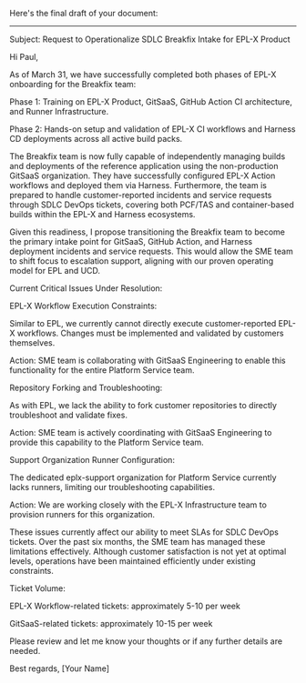 
Here's the final draft of your document:


---

Subject: Request to Operationalize SDLC Breakfix Intake for EPL-X Product

Hi Paul,

As of March 31, we have successfully completed both phases of EPL-X onboarding for the Breakfix team:

Phase 1: Training on EPL-X Product, GitSaaS, GitHub Action CI architecture, and Runner Infrastructure.

Phase 2: Hands-on setup and validation of EPL-X CI workflows and Harness CD deployments across all active build packs.


The Breakfix team is now fully capable of independently managing builds and deployments of the reference application using the non-production GitSaaS organization. They have successfully configured EPL-X Action workflows and deployed them via Harness. Furthermore, the team is prepared to handle customer-reported incidents and service requests through SDLC DevOps tickets, covering both PCF/TAS and container-based builds within the EPL-X and Harness ecosystems.

Given this readiness, I propose transitioning the Breakfix team to become the primary intake point for GitSaaS, GitHub Action, and Harness deployment incidents and service requests. This would allow the SME team to shift focus to escalation support, aligning with our proven operating model for EPL and UCD.

Current Critical Issues Under Resolution:

EPL-X Workflow Execution Constraints:

Similar to EPL, we currently cannot directly execute customer-reported EPL-X workflows. Changes must be implemented and validated by customers themselves.

Action: SME team is collaborating with GitSaaS Engineering to enable this functionality for the entire Platform Service team.


Repository Forking and Troubleshooting:

As with EPL, we lack the ability to fork customer repositories to directly troubleshoot and validate fixes.

Action: SME team is actively coordinating with GitSaaS Engineering to provide this capability to the Platform Service team.


Support Organization Runner Configuration:

The dedicated eplx-support organization for Platform Service currently lacks runners, limiting our troubleshooting capabilities.

Action: We are working closely with the EPL-X Infrastructure team to provision runners for this organization.



These issues currently affect our ability to meet SLAs for SDLC DevOps tickets. Over the past six months, the SME team has managed these limitations effectively. Although customer satisfaction is not yet at optimal levels, operations have been maintained efficiently under existing constraints.

Ticket Volume:

EPL-X Workflow-related tickets: approximately 5-10 per week

GitSaaS-related tickets: approximately 10-15 per week


Please review and let me know your thoughts or if any further details are needed.

Best regards,
[Your Name]


